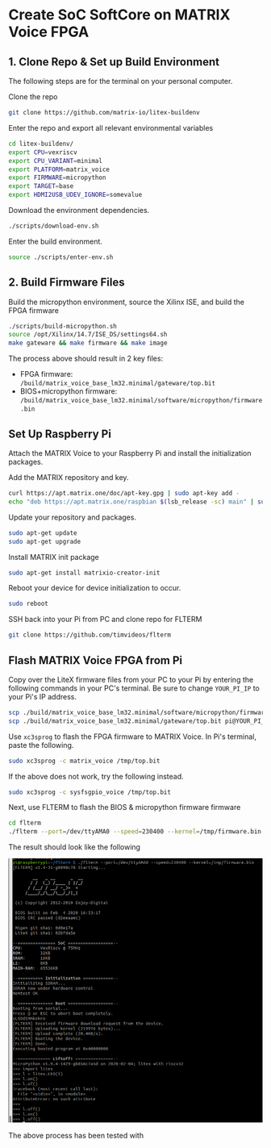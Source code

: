 # Create SoC SoftCore on MATRIX Voice FPGA
## 1. Clone Repo & Set up Build Environment

The following steps are for the terminal on your personal computer.

Clone the repo
```bash
git clone https://github.com/matrix-io/litex-buildenv
```

Enter the repo and export all relevant environmental variables
```bash
cd litex-buildenv/
export CPU=vexriscv
export CPU_VARIANT=minimal 
export PLATFORM=matrix_voice
export FIRMWARE=micropython
export TARGET=base
export HDMI2USB_UDEV_IGNORE=somevalue
```

Download the environment dependencies.
```bash
./scripts/download-env.sh
```

Enter the build environment.
```bash
source ./scripts/enter-env.sh
```

## 2. Build Firmware Files

Build the micropython environment, source the Xilinx ISE, and build the FPGA firmware
```bash
./scripts/build-micropython.sh 
source /opt/Xilinx/14.7/ISE_DS/settings64.sh
make gateware && make firmware && make image
```

The process above should result in 2 key files:
- FPGA firmware: `/build/matrix_voice_base_lm32.minimal/gateware/top.bit`
- BIOS+micropython firmware: `/build/matrix_voice_base_lm32.minimal/software/micropython/firmware.bin`

## Set Up Raspberry Pi

Attach the MATRIX Voice to your Raspberry Pi and install the initialization packages.

Add the MATRIX repository and key.
```bash
curl https://apt.matrix.one/doc/apt-key.gpg | sudo apt-key add -
echo "deb https://apt.matrix.one/raspbian $(lsb_release -sc) main" | sudo tee /etc/apt/sources.list.d/matrixlabs.list
```

Update your repository and packages.
```bash
sudo apt-get update
sudo apt-get upgrade
```

Install MATRIX init package
```bash
sudo apt-get install matrixio-creator-init
```

Reboot your device for device initialization to occur.
```bash
sudo reboot
```

SSH back into your Pi from PC and clone repo for FLTERM
```bash
git clone https://github.com/timvideos/flterm
```

## Flash MATRIX Voice FPGA from Pi

Copy over the LiteX firmware files from your PC to your Pi by entering the following commands in your PC's terminal. Be sure to change `YOUR_PI_IP` to your Pi's IP address.

```bash
scp ./build/matrix_voice_base_lm32.minimal/software/micropython/firmware.bin pi@YOUR_PI_IP:/tmp
scp ./build/matrix_voice_base_lm32.minimal/gateware/top.bit pi@YOUR_PI_IP:/tmp
```

Use `xc3sprog` to flash the FPGA firmware to MATRIX Voice. In Pi's terminal, paste the following.
```bash
sudo xc3sprog -c matrix_voice /tmp/top.bit
```
If the above does not work, try the following instead.
```bash
sudo xc3sprog -c sysfsgpio_voice /tmp/top.bit
```

Next, use FLTERM to flash the BIOS & micropython firmware firmware
```bash
cd flterm
./flterm --port=/dev/ttyAMA0 --speed=230400 --kernel=/tmp/firmware.bin
```
The result should look like the following

![screenshot of working softcore](litex_vexriscv.png)

The above process has been tested with 
